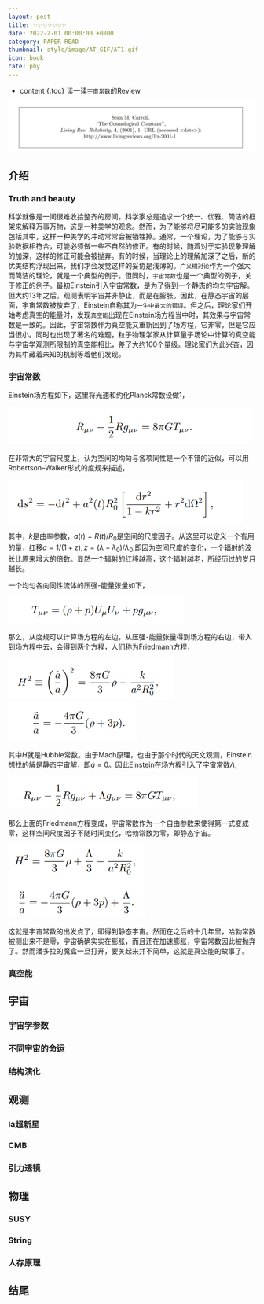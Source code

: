 ```yaml
---
layout: post
title: ✨✨✨✨✨✨✨
date: 2022-2-01 00:00:00 +0800
category: PAPER READ
thumbnail: style/image/AT_GIF/AT1.gif
icon: book
cate: phy
---
```

* content
{:toc}
读一读`宇宙常数`的Review

![1643716063992](style/image/ALL_MD_PIC/1643716063992.png)



## 介绍

### Truth and beauty

科学就像是一间很难收拾整齐的房间。科学家总是追求一个统一、优雅、简洁的框架来解释万事万物，这是一种美学的观念。然而，为了能够将尽可能多的实验现象包括其中，这样一种美学的冲动常常会被牺牲掉。通常，一个理论，为了能够与实验数据相符合，可能必须做一些不自然的修正。有的时候，随着对于实验现象理解的加深，这样的修正可能会被抛弃。有的时候，当理论上的理解加深了之后，新的优美结构浮现出来，我们才会发觉这样的妥协是浅薄的。`广义相对论`作为一个强大而简洁的理论，就是一个典型的例子。但同时，`宇宙常数`也是一个典型的例子，关于修正的例子。最初Einstein引入宇宙常数，是为了得到一个静态的均匀宇宙解。但大约13年之后，观测表明宇宙并非静止，而是在膨胀。因此，在静态宇宙的层面，宇宙常数被放弃了，Einstein自称其为`一生中最大的错误`。但之后，理论家们开始考虑真空的能量时，发现`真空能`出现在Einstein场方程当中时，其效果与宇宙常数是一致的。因此，宇宙常数作为真空能又重新回到了场方程，它非零，但是它应当很小。同时也出现了著名的难题，粒子物理学家从计算量子场论中计算的真空能与宇宙学观测所限制的真空能相比，差了大约100个量级。理论家们为此兴奋，因为其中藏着未知的机制等着他们发现。



### 宇宙常数
Einstein场方程如下，这里将光速和约化Planck常数设做1，

<img src="../style/image/ALL_MD_PIC/1643870912935.png" alt="1643870912935" style="zoom: 67%;" />

在非常大的宇宙尺度上，认为空间的均匀与各项同性是一个不错的近似，可以用Robertson–Walker形式的度规来描述，

<img src="../style/image/ALL_MD_PIC/1643871050803.png" alt="1643871050803" style="zoom:67%;" />

其中，$k$是曲率参数，$a(t)=R(t)/R_0$是空间的尺度因子。从这里可以定义一个有用的量，红移$a=1/(1+z),z=(\lambda-\lambda_0)/\lambda_0$,即因为空间尺度的变化，一个辐射的波长比原来增大的倍数。显然一个辐射的红移越高，这个辐射越老，所经历过的岁月越长。

一个均匀各向同性流体的压强-能量张量如下，

<img src="../style/image/ALL_MD_PIC/1643871918647.png" alt="1643871918647" style="zoom:67%;" />

那么，从度规可以计算场方程的左边，从压强-能量张量得到场方程的右边，带入到场方程中去，会得到两个方程，人们称为Friedmann方程，

<img src="../style/image/ALL_MD_PIC/1643872036164.png" alt="1643872036164" style="zoom:67%;" />

<img src="../style/image/ALL_MD_PIC/1643872095938.png" alt="1643872095938" style="zoom:67%;" />

其中$H$就是Hubble常数。由于Mach原理，也由于那个时代的天文观测，Einstein想找的解是静态宇宙解，即$\dot{a}=0$。因此Einstein在场方程引入了宇宙常数$\Lambda$,

<img src="../style/image/ALL_MD_PIC/1643872311189.png" alt="1643872311189" style="zoom:67%;" />

那么上面的Friedmann方程变成，宇宙常数作为一个自由参数来使得第一式变成零，这样空间尺度因子不随时间变化，哈勃常数为零，即静态宇宙。

<img src="../style/image/ALL_MD_PIC/1643872333071.png" alt="1643872333071" style="zoom:67%;" />

这就是宇宙常数的出发点了，即得到静态宇宙。然而在之后的十几年里，哈勃常数被测出来不是零，宇宙确确实实在膨胀，而且还在加速膨胀，宇宙常数因此被抛弃了。然而潘多拉的魔盒一旦打开，要关起来并不简单，这就是真空能的故事了。



### 真空能









## 宇宙



### 宇宙学参数





### 不同宇宙的命运



### 结构演化





## 观测



### Ia超新星



### CMB





### 引力透镜







## 物理



### SUSY



### String



### 人存原理



## 结尾





<script>
$(".post-content p img").css("filter","invert(1)");
</script>








